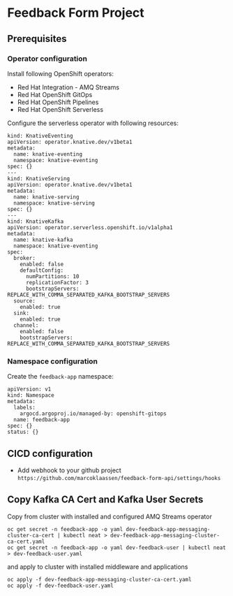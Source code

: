 # Feedback Form Project


## Prerequisites

### Operator configuration

Install following OpenShift operators:

* Red Hat Integration - AMQ Streams
* Red Hat OpenShift GitOps
* Red Hat OpenShift Pipelines
* Red Hat OpenShift Serverless

Configure the serverless operator with following resources:

```
kind: KnativeEventing
apiVersion: operator.knative.dev/v1beta1
metadata:
  name: knative-eventing
  namespace: knative-eventing
spec: {}
---
kind: KnativeServing
apiVersion: operator.knative.dev/v1beta1
metadata:
  name: knative-serving
  namespace: knative-serving
spec: {}
---
kind: KnativeKafka
apiVersion: operator.serverless.openshift.io/v1alpha1
metadata:
  name: knative-kafka
  namespace: knative-eventing
spec:
  broker:
    enabled: false
    defaultConfig:
      numPartitions: 10
      replicationFactor: 3
      bootstrapServers: REPLACE_WITH_COMMA_SEPARATED_KAFKA_BOOTSTRAP_SERVERS
  source:
    enabled: true
  sink:
    enabled: true
  channel:
    enabled: false
    bootstrapServers: REPLACE_WITH_COMMA_SEPARATED_KAFKA_BOOTSTRAP_SERVERS
```

### Namespace configuration

Create the `feedback-app` namespace:

```
apiVersion: v1
kind: Namespace
metadata:
  labels:
    argocd.argoproj.io/managed-by: openshift-gitops
  name: feedback-app
spec: {}
status: {}
```

## CICD configuration

* Add webhook to your github project `https://github.com/marcoklaassen/feedback-form-api/settings/hooks`

## Copy Kafka CA Cert and Kafka User Secrets

Copy from cluster with installed and configured AMQ Streams operator

```
oc get secret -n feedback-app -o yaml dev-feedback-app-messaging-cluster-ca-cert | kubectl neat > dev-feedback-app-messaging-cluster-ca-cert.yaml
oc get secret -n feedback-app -o yaml dev-feedback-user | kubectl neat > dev-feedback-user.yaml
```

and apply to cluster with installed middleware and applications

```
oc apply -f dev-feedback-app-messaging-cluster-ca-cert.yaml
oc apply -f dev-feedback-user.yaml
```
